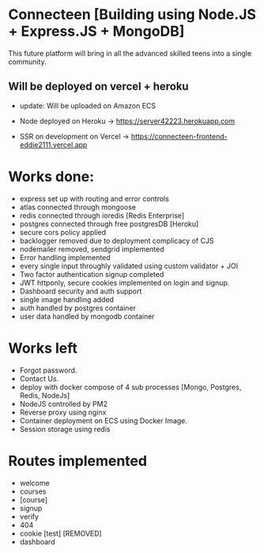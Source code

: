 # Connecteen [Building using Node.JS + Express.JS + MongoDB]

This future platform will bring in all the advanced skilled teens into a single community.

## Will be deployed on vercel + heroku
- update: Will be uploaded on Amazon ECS

- Node deployed on Heroku
 → https://server42223.herokuapp.com
- SSR on development on Vercel
 → https://connecteen-frontend-eddie2111.vercel.app

# Works done:
- express set up with routing and error controls
- atlas connected through mongoose
- redis connected through ioredis [Redis Enterprise]
- postgres connected through free postgresDB [Heroku]
- secure cors policy applied
- backlogger removed due to deployment complicacy of CJS
- nodemailer removed, sendgrid implemented
- Error handling implemented
- every single input throughly validated using custom validator + JOI
- Two factor authentication signup completed
- JWT httponly, secure cookies implemented on login and signup.
- Dashboard security and auth support
- single image handling added
- auth handled by postgres container
- user data handled by mongodb container


# Works left
- Forgot password.
- Contact Us.
- deploy with docker compose of 4 sub processes [Mongo, Postgres, Redis, NodeJs]
- NodeJS controlled by PM2
- Reverse proxy using nginx
- Container deployment on ECS using Docker Image.
- Session storage using redis

# Routes implemented
- welcome
- courses
- [course]
- signup
- verify
- 404
- cookie [test] [REMOVED]
- dashboard
